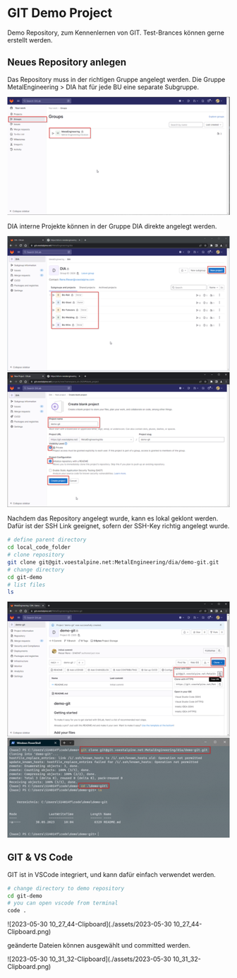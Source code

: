 # GIT Demo Project

Demo Repository, zum Kennenlernen von GIT. Test-Brances können gerne erstellt werden.



## Neues Repository anlegen

Das Repository muss in der richtigen Gruppe angelegt werden. Die Gruppe MetalEngineering > DIA hat für jede BU eine separate Subgruppe.

<img src="./assets/2023-05-30 09_42_47-Clipboard.png" alt="2023-05-30 09_42_47-Clipboard" style="zoom: 67%;" />

DIA interne Projekte können in der Gruppe DIA direkte angelegt werden. 

<img src="./assets/2023-05-30 10_00_29-Clipboard.png" alt="2023-05-30 10_00_29-Clipboard" style="zoom: 67%;" />

<img src="./assets/2023-05-30 10_01_25-Clipboard.png" alt="2023-05-30 10_01_25-Clipboard" style="zoom:67%;" />

Nachdem das Repository angelegt wurde, kann es lokal geklont werden. Dafür ist der SSH Link geeignet, sofern der SSH-Key richtig angelegt wurde.

```bash
# define parent directory
cd local_code_folder
# clone repository
git clone git@git.voestalpine.net:MetalEngineering/dia/demo-git.git
# change directory
cd git-demo
# list files
ls 
```

<img src="./assets/2023-05-30 10_02_36-Clipboard.png" alt="2023-05-30 10_02_36-Clipboard" style="zoom:67%;" />

<img src="./assets/2023-05-30 10_06_15-Clipboard.png" alt="2023-05-30 10_06_15-Clipboard" style="zoom:67%;" />



## GIT & VS Code

GIT ist in VSCode integriert, und kann dafür einfach verwendet werden. 

```bash
# change directory to demo repository
cd git-demo
# you can open vscode from terminal
code . 
```

![2023-05-30 10_27_44-Clipboard](./assets/2023-05-30 10_27_44-Clipboard.png)

geänderte Dateien können ausgewählt und committed werden.

![2023-05-30 10_31_32-Clipboard](./assets/2023-05-30 10_31_32-Clipboard.png)
